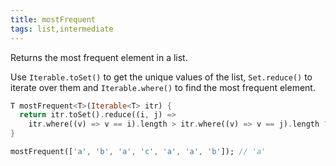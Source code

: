 ```yaml
---
title: mostFrequent
tags: list,intermediate
---
```


Returns the most frequent element in a list.

Use `Iterable.toSet()` to get the unique values of the list, `Set.reduce()` to iterate over them and `Iterable.where()` to find the most frequent element.

```dart
T mostFrequent<T>(Iterable<T> itr) {
  return itr.toSet().reduce((i, j) =>
    itr.where((v) => v == i).length > itr.where((v) => v == j).length ? i : j);
}

```

```dart
mostFrequent(['a', 'b', 'a', 'c', 'a', 'a', 'b']); // 'a'
```
